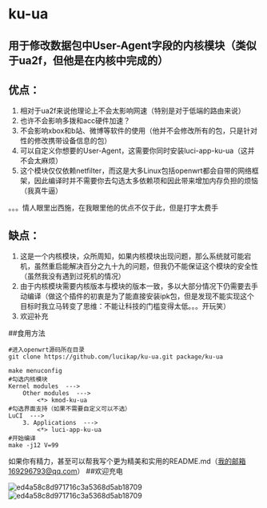 # ku-ua

## 用于修改数据包中User-Agent字段的内核模块（类似于ua2f，但他是在内核中完成的）

## 优点：

1. 相对于ua2f来说他理论上不会太影响网速（特别是对于低端的路由来说）
2. 也许不会影响多拨和acc硬件加速？
3. 不会影响xbox和b站、微博等软件的使用（他并不会修改所有的包，只是针对性的修改携带设备信息的包）
4. 可以自定义你想要的User-Agent，这需要你同时安装luci-app-ku-ua（这并不会太麻烦）
5. 这个模块仅仅依赖netfilter，而这是大多Linux包括openwrt都会自带的网络框架，因此编译时并不需要你去勾选太多依赖项和因此带来增加内存负担的烦恼（我真牛逼）

。。。情人眼里出西施，在我眼里他的优点不仅于此，但是打字太费手

## 缺点：

1. 这是一个内核模块，众所周知，如果内核模块出现问题，那么系统就可能宕机，虽然重启能解决百分之九十九的问题，但我仍不能保证这个模块的安全性（虽然我没有遇到过死机的情况）
2. 由于内核模块需要内核版本与模块的版本一致，多以大部分情况下仍需要去手动编译（做这个插件的初衷是为了能直接安装ipk包，但是发现不能实现这个目标时我立马转变了思维：不能让科技的门槛变得太低。。。开玩笑）
3. 欢迎补充

##食用方法
```shell
#进入openwrt源码所在目录
git clone https://github.com/lucikap/ku-ua.git package/ku-ua

make menuconfig
#勾选内核模块
Kernel modules  --->
	Other modules  --->
		<*> kmod-ku-ua
#勾选界面支持（如果不需要自定义可以不选）
LuCI  --->
	3. Applications  --->
		<*> luci-app-ku-ua
#开始编译
make -j12 V=99
```

如果你有精力，甚至可以帮我写个更为精美和实用的README.md（我的邮箱169296793@qq.com）
##欢迎充电

![ed4a58c8d971716c3a5368d5ab18709](https://github.com/lucikap/ku-ua/assets/133383664/a4b0b626-dbd9-46b3-b74b-500f32253bd2)
![ed4a58c8d971716c3a5368d5ab18709](https://github.com/lucikap/ku-ua/assets/133383664/11fd6bfb-da8c-4109-a32a-0f11e9bd8a3b)
